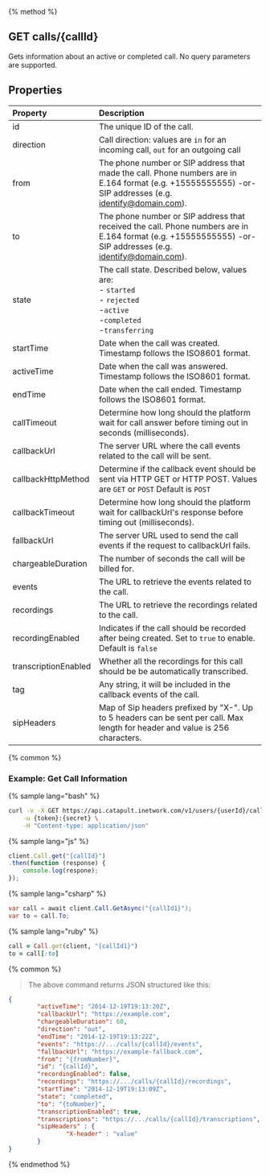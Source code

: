 {% method %}

## GET calls/{callId}
Gets information about an active or completed call. No query parameters are supported.

## Properties
| Property             | Description                                                                                                                                                  |
|:---------------------|:-------------------------------------------------------------------------------------------------------------------------------------------------------------|
| id                   | The unique ID of the call.                                                                                                                                   |
| direction            | Call direction: values are `in` for an incoming call, `out` for an outgoing call                                                                             |
| from                 | The phone number or SIP address that made the call. Phone numbers are in E.164 format (e.g. +15555555555) -or- SIP addresses (e.g. identify@domain.com).     |
| to                   | The phone number or SIP address that received the call. Phone numbers are in E.164 format (e.g. +15555555555) -or- SIP addresses (e.g. identify@domain.com). |
| state                | The call state. Described below, values are:<br> - `started` <br> - `rejected`<br> -`active`<br> -`completed`<br> -`transferring`                            |
| startTime            | Date when the call was created. Timestamp follows the ISO8601 format.                                                                                        |
| activeTime           | Date when the call was answered. Timestamp follows the ISO8601 format.                                                                                       |
| endTime              | Date when the call ended. Timestamp follows the ISO8601 format.                                                                                              |
| callTimeout          | Determine how long should the platform wait for call answer before timing out in seconds (milliseconds).                                                     |
| callbackUrl          | The server URL where the call events related to the call will be sent.                                                                                       |
| callbackHttpMethod   | Determine if the callback event should be sent via HTTP GET or HTTP POST. Values are <code class="get">GET</code> or <code class="post">POST</code> Default is <code class="post">POST</code>                                       |
| callbackTimeout      | Determine how long should the platform wait for callbackUrl's response before timing out (milliseconds).                                                     |
| fallbackUrl          | The server URL used to send the call events if the request to callbackUrl fails.                                                                             |
| chargeableDuration   | The number of seconds the call will be billed for.                                                                                                           |
| events               | The URL to retrieve the events related to the call.                                                                                                          |
| recordings           | The URL to retrieve the recordings related to the call.                                                                                                      |
| recordingEnabled     | Indicates if the call should be recorded after being created. Set to `true` to enable. Default is `false`                                                    |
| transcriptionEnabled | Whether all the recordings for this call should be be automatically transcribed.                                                                             |
| tag                  | Any string, it will be included in the callback events of the call.                                                                                          |
| sipHeaders           | Map of Sip headers prefixed by "X-". Up to 5 headers can be sent per call. Max length for header and value is 256 characters.                                |


{% common %}
### Example: Get Call Information

{% sample lang="bash" %}
```bash
curl -v -X GET https://api.catapult.inetwork.com/v1/users/{userId}/calls/{callId} \
	-u {token}:{secret} \
	-H "Content-type: application/json"
```

{% sample lang="js" %}
```js
client.Call.get("{callId}")
.then(function (response) {
	console.log(respone);
});
```

{% sample lang="csharp" %}
```csharp
var call = await client.Call.GetAsync("{callId1}");
var to = call.To;
```

{% sample lang="ruby" %}
```ruby
call = Call.get(client, "{callId1}")
to = call[:to]
```
{% common %}
> The above command returns JSON structured like this:

```json
{
		"activeTime": "2014-12-19T19:13:20Z",
		"callbackUrl": "https://example.com",
		"chargeableDuration": 60,
		"direction": "out",
		"endTime": "2014-12-19T19:13:22Z",
		"events": "https://.../calls/{callId}/events",
		"fallbackUrl": "https://example-fallback.com",
		"from": "{fromNumber}",
		"id": "{callId}",
		"recordingEnabled": false,
		"recordings": "https://.../calls/{callId}/recordings",
		"startTime": "2014-12-19T19:13:09Z",
		"state": "completed",
		"to": "{toNumber}",
		"transcriptionEnabled": true,
		"transcriptions": "https://.../calls/{callId}/transcriptions",
		"sipHeaders" : {
				"X-header" : "value"
		}
}
```
{% endmethod %}
